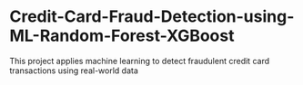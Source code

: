 # Credit-Card-Fraud-Detection-using-ML-Random-Forest-XGBoost
This project applies machine learning to detect fraudulent credit card transactions using real-world data
